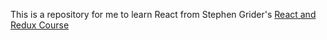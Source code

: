 This is a repository for me to learn React from Stephen Grider's [React and Redux Course](https://www.udemy.com/course/react-redux/)
